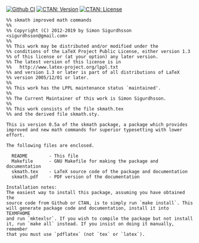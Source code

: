 [![Github CI](https://img.shields.io/github/actions/workflow/status/urdh/skmath/continuous-integration.yml)](https://github.com/urdh/skmath/actions/workflows/continuous-integration.yml)
[![CTAN: Version](https://img.shields.io/ctan/v/skmath)](http://www.ctan.org/pkg/skmath)
[![CTAN: License](https://img.shields.io/ctan/l/skmath)](http://www.ctan.org/pkg/skmath)
```
%% skmath improved math commands
%%
%% Copyright (C) 2012-2019 by Simon Sigurdhsson <sigurdhsson@gmail.com>
%%
%% This work may be distributed and/or modified under the
%% conditions of the LaTeX Project Public License, either version 1.3
%% of this license or (at your option) any later version.
%% The latest version of this license is in
%%   http://www.latex-project.org/lppl.txt
%% and version 1.3 or later is part of all distributions of LaTeX
%% version 2005/12/01 or later.
%%
%% This work has the LPPL maintenance status `maintained'.
%%
%% The Current Maintainer of this work is Simon Sigurdhsson.
%%
%% This work consists of the file skmath.tex
%% and the derived file skmath.sty.

This is version 0.5a of the skmath package, a package which provides
improved and new math commands for superior typesetting with lower effort.

The following files are enclosed.

  README        - This file
  Makefile      - GNU Makefile for making the package and documentation
  skmath.tex    - LaTeX source code of the package and documentation
  skmath.pdf    - PDF version of the documentation

Installation notes:
The easiest way to install this package, assuming you have obtained the
source code from Github or CTAN, is to simply run `make install`. This
will generate package code and documentation, install it into TEXMFHOME
and run `mktexlsr`. If you wish to compile the package but not install
it, run `make all` instead. If you insist on doing it manually, remember
that you must use `pdflatex` (not `tex` or `latex`).
```
